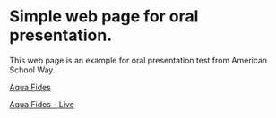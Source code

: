 # Simple web page for oral presentation.
This web page is an example for oral presentation test from American School Way.

[Aqua Fides](https://davidrl.com/proyecto/aqua-fides/)

[Aqua Fides - Live](https://aquafides.org/)